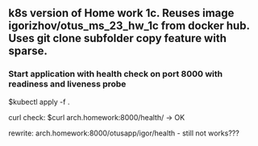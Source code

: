 ## k8s version of Home work 1c. Reuses image igorizhov/otus_ms_23_hw_1c from docker hub. Uses git clone subfolder copy feature with sparse.

### Start application with health check on port 8000 with readiness and liveness probe 
$kubectl apply -f .

curl check: $curl arch.homework:8000/health/ -> OK

rewrite: arch.homework:8000/otusapp/igor/health - still not works???
 